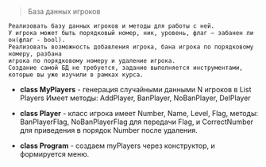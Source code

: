 ﻿> База данных игроков

    Реализовать базу данных игроков и методы для работы с ней.
    У игрока может быть порядковый номер, ник, уровень, флаг – забанен ли он(флаг - bool).
    Реализовать возможность добавления игрока, бана игрока по порядковому номеру, разбана
    игрока по порядковому номеру и удаление игрока.
    Создание самой БД не требуется, задание выполняется инструментами,
    которые вы уже изучили в рамках курса.

* **class MyPlayers** - генерация случайными данными N игроков в List<Player> Players
Имеет методы: AddPlayer, BanPlayer, NoBanPlayer, DelPlayer

* **class Player** - класс игрока имеет Number, Name, Level, Flag, методы: 
BanPlayerFlag, NoBanPlayerFlag для передачи Flag, и CorrectNumber для приведения
в порядок Number после удаления.

* **class Program** - создаем myPlayers через конструктор, и формируется меню.



